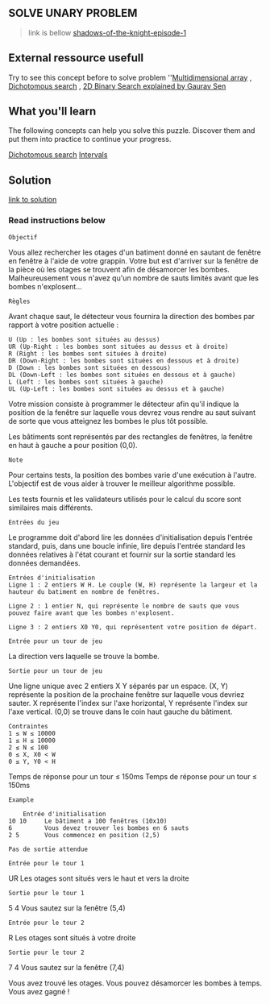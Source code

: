 ## SOLVE UNARY PROBLEM
 >link is bellow
[shadows-of-the-knight-episode-1](https://www.codingame.com/ide/puzzle/shadows-of-the-knight-episode-1)

## External ressource usefull
Try to see this concept before to solve problem
 ''[Multidimensional array](https://fr.wikipedia.org/wiki/Tableau_(structure_de_donn%C3%A9es)) , [Dichotomous search](https://fr.wikipedia.org/wiki/Op%C3%A9ration_bit_%C3%A0_bit#D.C3.A9calages_de_bit) , [2D Binary Search explained by Gaurav Sen](https://www.youtube.com/watch?v=4R9PyTvcWE0)


## What you'll learn
The following concepts can help you solve this puzzle. Discover them and put them into practice to continue your progress.

[Dichotomous search](https://www.codingame.com/learn/binary-search)
[Intervals](https://www.codingame.com/learn/intervals)

## Solution
[link to solution](./nameOfFile-Solution.js)

### Read instructions below

    Objectif
Vous allez rechercher les otages d'un batiment donné en sautant de fenêtre en fenêtre à l'aide de votre grappin. Votre but est d'arriver sur la fenêtre de la pièce où les otages se trouvent afin de désamorcer les bombes. Malheureusement vous n'avez qu'un nombre de sauts limités avant que les bombes n'explosent...

    Règles
Avant chaque saut, le détecteur vous fournira la direction des bombes par rapport à votre position actuelle :
    
    U (Up : les bombes sont situées au dessus)
    UR (Up-Right : les bombes sont situées au dessus et à droite)
    R (Right : les bombes sont situées à droite)
    DR (Down-Right : les bombes sont situées en dessous et à droite)
    D (Down : les bombes sont situées en dessous)
    DL (Down-Left : les bombes sont situées en dessous et à gauche)
    L (Left : les bombes sont situées à gauche)
    UL (Up-Left : les bombes sont situées au dessus et à gauche)

Votre mission consiste à programmer le détecteur afin qu'il indique la position de la fenêtre sur laquelle vous devrez vous rendre au saut suivant de sorte que vous atteignez les bombes le plus tôt possible.

Les bâtiments sont représentés par des rectangles de fenêtres, la fenêtre en haut à gauche a pour position (0,0).

    Note
Pour certains tests, la position des bombes varie d'une exécution à l'autre. L'objectif est de vous aider à trouver le meilleur algorithme possible.

Les tests fournis et les validateurs utilisés pour le calcul du score sont similaires mais différents.

    Entrées du jeu
Le programme doit d'abord lire les données d'initialisation depuis l'entrée standard, puis, dans une boucle infinie, lire depuis l'entrée standard les données relatives à l'état courant et fournir sur la sortie standard les données demandées.

    Entrées d'initialisation
    Ligne 1 : 2 entiers W H. Le couple (W, H) représente la largeur et la hauteur du batiment en nombre de fenêtres.

    Ligne 2 : 1 entier N, qui représente le nombre de sauts que vous pouvez faire avant que les bombes n'explosent.

    Ligne 3 : 2 entiers X0 Y0, qui représentent votre position de départ.

    Entrée pour un tour de jeu
La direction vers laquelle se trouve la bombe.

    Sortie pour un tour de jeu
Une ligne unique avec 2 entiers X Y séparés par un espace. (X, Y) représente la position de la prochaine fenêtre sur laquelle vous devriez sauter. X représente l'index sur l'axe horizontal, Y représente l'index sur l'axe vertical. (0,0) se trouve dans le coin haut gauche du bâtiment.

    Contraintes
    1 ≤ W ≤ 10000
    1 ≤ H ≤ 10000
    2 ≤ N ≤ 100
    0 ≤ X, X0 < W
    0 ≤ Y, Y0 < H
Temps de réponse pour un tour ≤ 150ms
Temps de réponse pour un tour ≤ 150ms

    Example

        Entrée d'initialisation
    10 10     Le bâtiment a 100 fenêtres (10x10)
    6         Vous devez trouver les bombes en 6 sauts
    2 5       Vous commencez en position (2,5)

    Pas de sortie attendue

    Entrée pour le tour 1
UR
Les otages sont situés vers le haut et vers la droite

    Sortie pour le tour 1
5 4
Vous sautez sur la fenêtre (5,4)

    Entrée pour le tour 2
R
Les otages sont situés à votre droite

    Sortie pour le tour 2
7 4
Vous sautez sur la fenêtre (7,4)

Vous avez trouvé les otages. Vous pouvez désamorcer les bombes à temps. Vous avez gagné !
